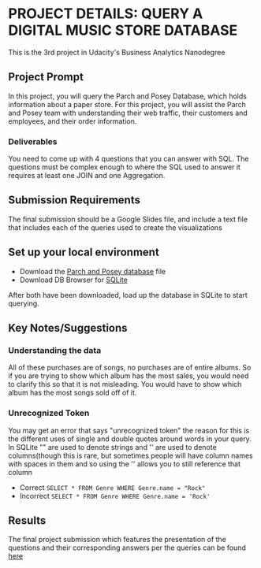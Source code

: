 # PROJECT DETAILS: QUERY A DIGITAL MUSIC STORE DATABASE
This is the 3rd project in Udacity's Business Analytics Nanodegree
## Project Prompt
In this project, you will query the Parch and Posey Database, which holds information about a paper store. For this project, you will assist the Parch and Posey team with understanding their web traffic, their customers and employees, and their order information.
### Deliverables
You need to come up with 4 questions that you can answer with SQL. The questions must be complex enough to where the SQL used to answer it requires at least one JOIN and one Aggregation.

## Submission Requirements
The final submission should be a Google Slides file, and include a text file that includes each of the queries used to create the visualizations

## Set up your local environment
- Download the [Parch and Posey database](https://s3.amazonaws.com/video.udacity-data.com/topher/2018/May/5afb2ecf_pandp/pandp.db) file
- Download DB Browser for [SQLite](http://sqlitebrowser.org/)

After both have been downloaded, load up the database in SQLite to start querying.

## Key Notes/Suggestions
### Understanding the data
All of these purchases are of songs, no purchases are of entire albums. So if you are trying to show which album has the most sales, you would need to clarify this so that it is not misleading. You would have to show which album has the most songs sold off of it.

### Unrecognized Token
You may get an error that says "unrecognized token" the reason for this is the different uses of single and double quotes around words in your query.
In SQLite "" are used to denote strings and '' are used to denote columns(though this is rare, but sometimes people will have column names with spaces in them and so using the '' allows you to still reference that column
- Correct `SELECT * FROM Genre WHERE Genre.name = "Rock"`
- Incorrect `SELECT * FROM Genre WHERE Genre.name = 'Rock'`

## Results
The final project submission which features the presentation of the questions and their corresponding answers per the queries can be found [here](https://github.com/KOdoi-OJ/Query-a-Digital-Music-Store-Database/blob/main/SQL%20Project%20Submission%20-%20Parch%20and%20Posey%20database.pdf)

